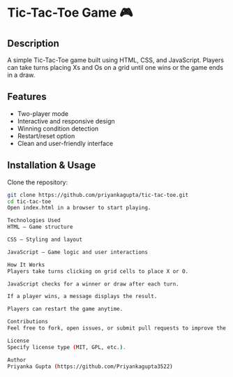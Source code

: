 # Tic-Tac-Toe Game 🎮

## Description  
A simple Tic-Tac-Toe game built using HTML, CSS, and JavaScript. Players can take turns placing Xs and Os on a grid until one wins or the game ends in a draw.

## Features  
- Two-player mode  
- Interactive and responsive design  
- Winning condition detection  
- Restart/reset option  
- Clean and user-friendly interface  

## Installation & Usage  
Clone the repository:  
```bash
git clone https://github.com/priyankagupta/tic-tac-toe.git  
cd tic-tac-toe  
Open index.html in a browser to start playing.

Technologies Used
HTML – Game structure

CSS – Styling and layout

JavaScript – Game logic and user interactions

How It Works
Players take turns clicking on grid cells to place X or O.

JavaScript checks for a winner or draw after each turn.

If a player wins, a message displays the result.

Players can restart the game anytime.

Contributions
Feel free to fork, open issues, or submit pull requests to improve the game!

License
Specify license type (MIT, GPL, etc.).

Author
Priyanka Gupta (https://github.com/Priyankagupta3522)
